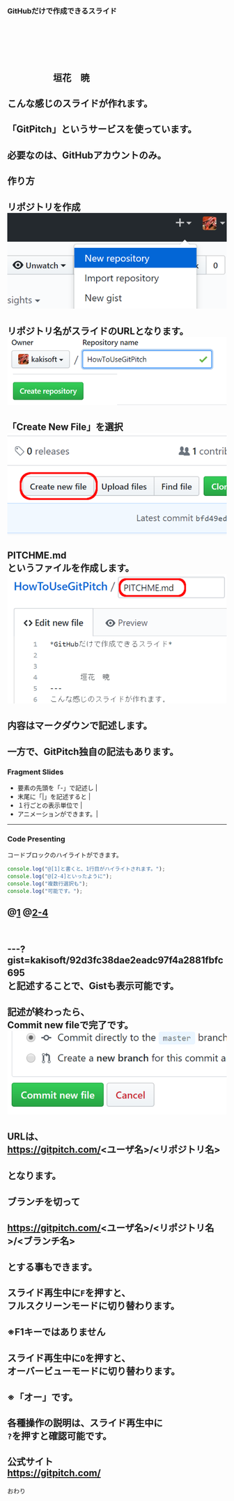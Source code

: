 ### GitHubだけで作成できるスライド
　  

　  
　  
　　　　　垣花　暁
---
こんな感じのスライドが作れます。
---
「GitPitch」というサービスを使っています。
---
必要なのは、GitHubアカウントのみ。
---
作り方
---
リポジトリを作成  
<img src="assets/01.png">
---
リポジトリ名がスライドのURLとなります。  
<img src="assets/02.png"/>
---
「Create New File」を選択  　
<img src="assets/03.png"/>
---
PITCHME.md  
というファイルを作成します。  
<img src="assets/04.png"/>  
---
内容はマークダウンで記述します。
---
一方で、GitPitch独自の記法もあります。
---
### Fragment Slides
- 要素の先頭を「\-」で記述し |
- 末尾に「\|」を記述すると |
- １行ごとの表示単位で     |
- アニメーションができます。|
---
### Code Presenting
コードブロックのハイライトができます。
```js
console.log("@[1]と書くと、1行目がハイライトされます。");
console.log("@[2-4]といったように");
console.log("複数行選択も");
console.log("可能です。");
```
@[1](コメントも表示可能です。)
@[2-4](コメントは[]の右に記述します。)
---

　  
\-\-\-?gist=kakisoft/92d3fc38dae2eadc97f4a2881fbfc695
　  
と記述することで、Gistも表示可能です。
---
記述が終わったら、  
Commit new fileで完了です。  
<img src="assets/05.png"/>
---
URLは、   
　  
https://gitpitch.com/<ユーザ名>/<リポジトリ名>  
　   
となります。
---
ブランチを切って  
　  
https://gitpitch.com/<ユーザ名>/<リポジトリ名>/<ブランチ名>  
　  
とする事もできます。
---
スライド再生中に```F```を押すと、  
フルスクリーンモードに切り替わります。  
　  
※F1キーではありません
---
スライド再生中に```O```を押すと、  
オーバービューモードに切り替わります。  
　  
※「オー」です。  
---
各種操作の説明は、スライド再生中に  
```?```を押すと確認可能です。  
---
公式サイト  
https://gitpitch.com/
---
おわり
